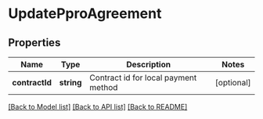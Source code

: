 # UpdatePproAgreement

## Properties
Name | Type | Description | Notes
------------ | ------------- | ------------- | -------------
**contractId** | **string** | Contract id for local payment method | [optional] 

[[Back to Model list]](../README.md#documentation-for-models) [[Back to API list]](../README.md#documentation-for-api-endpoints) [[Back to README]](../README.md)


